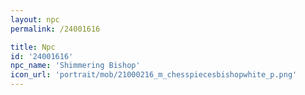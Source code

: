 ```yaml
---
layout: npc
permalink: /24001616

title: Npc
id: '24001616'
npc_name: 'Shimmering Bishop'
icon_url: 'portrait/mob/21000216_m_chesspiecesbishopwhite_p.png'
---
```

